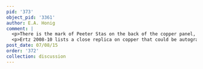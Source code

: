 ```yaml
---
pid: '373'
object_pid: '3361'
author: E.A. Honig
comment: |
  <p>There is the mark of Peeter Stas on the back of the copper panel, as well as a date of 1608.</p>
  <p>Ertz 2008-10 lists a close replica on copper that could be autograph and that was formerly in an Antwerp collection; apparently there's a photo at the Witt.</p>
post_date: 07/08/15
order: '372'
collection: discussion
---
```

